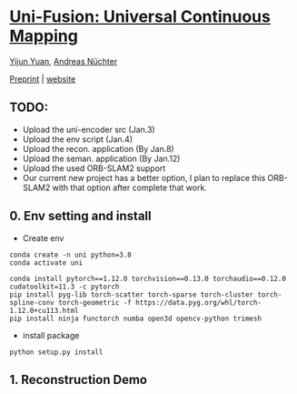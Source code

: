# [Uni-Fusion: Universal Continuous Mapping](https://jarrome.github.io/Uni-Fusion/)

[Yijun Yuan](https://jarrome.github.io/), [Andreas Nüchter](https://www.informatik.uni-wuerzburg.de/robotics/team/nuechter/)

[Preprint](https://arxiv.org/abs/2303.12678) |  [website](https://jarrome.github.io/Uni-Fusion/)


## TODO:
* Upload the uni-encoder src (Jan.3)
* Upload the env script (Jan.4)
* Upload the recon. application (By Jan.8)
* Upload the seman. application (By Jan.12)
* Upload the used ORB-SLAM2 support
* Our current new project has a better option, I plan to replace this ORB-SLAM2 with that option after complete that work.

## 0. Env setting and install
* Create env
```
conda create -n uni python=3.8
conda activate uni

conda install pytorch==1.12.0 torchvision==0.13.0 torchaudio==0.12.0 cudatoolkit=11.3 -c pytorch
pip install pyg-lib torch-scatter torch-sparse torch-cluster torch-spline-conv torch-geometric -f https://data.pyg.org/whl/torch-1.12.0+cu113.html
pip install ninja functorch numba open3d opencv-python trimesh
```

* install package
```
python setup.py install
```

## 1. Reconstruction Demo

